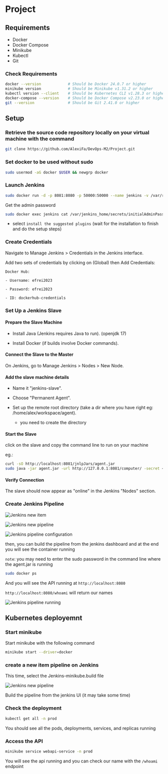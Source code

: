 # Project

## Requirements

- Docker
- Docker Compose
- Minikube
- Kubectl
- Git
  
### Check Requirements

```bash
docker --version            # Should be Docker 24.0.7 or higher
minikube version            # Should be Minikube v1.31.2 or higher
kubectl version --client    # Should be Kubernetes CLI v1.28.3 or higher
docker-compose --version    # Should be Docker Compose v2.23.0 or higher
git --version               # Should be Git 2.41.0 or higher
```

## Setup

### Retrieve the source code repository locally on your virtual machine with the command

```bash
git clone https://github.com/AlexiFa/DevOps-M2/Project.git
```

### Set docker to be used without sudo

```bash
sudo usermod -aG docker $USER && newgrp docker
```

### Launch Jenkins

```bash
sudo docker run -d -p 8081:8080 -p 50000:50000 --name jenkins -v /var/run/docker.sock:/var/run/docker.sock --restart unless-stopped jenkins/jenkins:lts-jdk17
```

Get the admin password

```bash
sudo docker exec jenkins cat /var/jenkins_home/secrets/initialAdminPassword
```

- select `install the suggested plugins` (wait for the installation to finish and do the setup steps)

### Create Credentials <!-- TOcheck -->

Navigate to Manage Jenkins > Credentials in the Jenkins interface.

Add two sets of credentials by clicking on (Global) then Add Credentials:

```text
Docker Hub:

- Username: efrei2023

- Password: efrei2023

- ID: dockerhub-credentials
```

### Set Up a Jenkins Slave

#### Prepare the Slave Machine

- Install Java (Jenkins requires Java to run). (openjdk 17)

- Install Docker (if builds involve Docker commands).
  
#### Connect the Slave to the Master

On Jenkins, go to Manage Jenkins > Nodes > New Node.

#### Add the slave machine details

- Name it "jenkins-slave".

- Choose "Permanent Agent".

- Set up the remote root directory (take a dir where you have right eg: /home/alex/workspace/agent).
  - you need to create the directory

#### Start the Slave

click on the slave and copy the command line to run on your machine

eg.:

```bash
curl -sO http://localhost:8081/jnlpJars/agent.jar
sudo java -jar agent.jar -url http://127.0.0.1:8081/computer/ -secret <SECRET_KEY privided> -name "jenkins-slave" -webSocket -workDir "/home/alex/worksapce/agent"
```

#### Verify Connection

The slave should now appear as "online" in the Jenkins "Nodes" section.

### Create Jenkins Pipeline <!-- TODO : add arrows to the screenshots -->

![Jenkins new item](screen/1-jenkins-new-item.png)

![Jenkins new pipeline](screen/2-jenkins-new-pipeline.png)

![Jenkins pipeline configuration](screen/3-jenkins-configure-pipeline.png)

then, you can build the pipeline from the jenkins dashboard and at the end you will see the container running

`note`: you may need to enter the sudo password in the command line where the agent.jar is running

```bash
sudo docker ps
```

And you will see the API running at `http://localhost:8080`

`http://localhost:8080/whoami` will return our names

![Jenkins pipeline running](screen/result-whoami.png)

## Kubernetes deployemnt

### Start minikube

Start minikube with the following command

```bash
minikube start --driver=docker
```

### create a new item pipeline on Jenkins

This time, select the Jenkins-minikube.build file

![Jenkins new pipeline](screen/4-jenkins-minikube-pipeline-jenkinsfile.png)

Build the pipeline from the jenkins UI (it may take some time)

### Check the deployment

```bash
kubectl get all -n prod
```

You should see all the pods, deployments, services, and replicas running

### Access the API

```bash
minikube service webapi-service -n prod
```

You will see the api running and you can check our name with the `/whoami` endpoint
